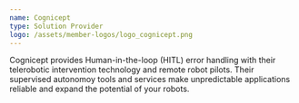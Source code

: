 ```yaml
---
name: Cognicept
type: Solution Provider
logo: /assets/member-logos/logo_cognicept.png
---
```

Cognicept provides Human-in-the-loop (HITL) error handling with their telerobotic intervention technology and remote robot pilots. Their supervised autonomoy tools and services make unpredictable applications reliable and expand the potential of your robots.